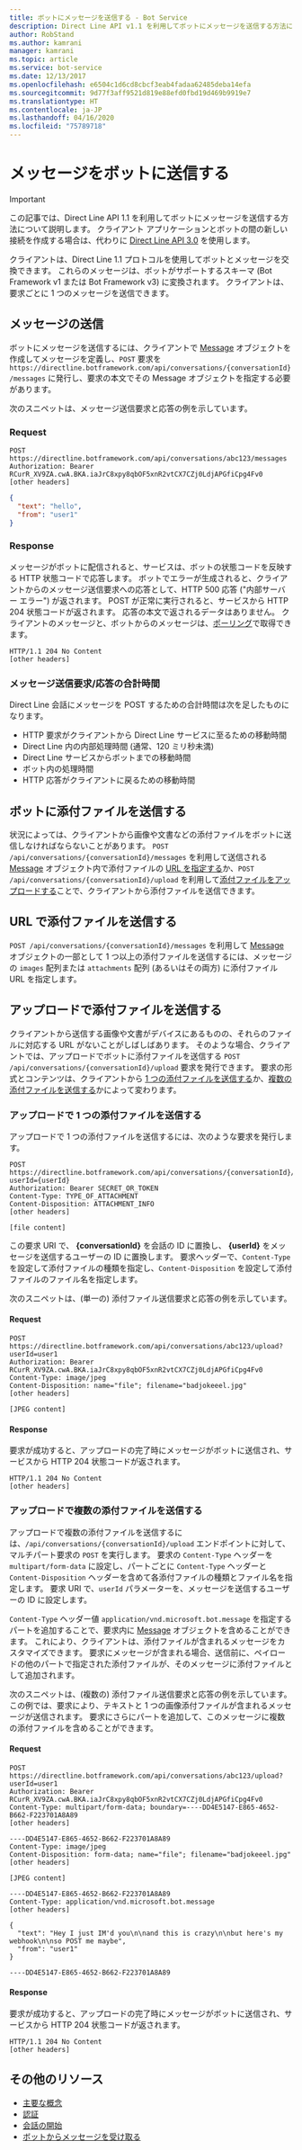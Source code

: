 ```yaml
---
title: ボットにメッセージを送信する - Bot Service
description: Direct Line API v1.1 を利用してボットにメッセージを送信する方法について説明します。
author: RobStand
ms.author: kamrani
manager: kamrani
ms.topic: article
ms.service: bot-service
ms.date: 12/13/2017
ms.openlocfilehash: e6504c1d6cd8cbcf3eab4fadaa62485deba14efa
ms.sourcegitcommit: 9d77f3aff9521d819e88efd0fbd19d469b9919e7
ms.translationtype: HT
ms.contentlocale: ja-JP
ms.lasthandoff: 04/16/2020
ms.locfileid: "75789718"
---
```

# <a name="send-a-message-to-the-bot"></a>メッセージをボットに送信する

> [!IMPORTANT]
> この記事では、Direct Line API 1.1 を利用してボットにメッセージを送信する方法について説明します。 クライアント アプリケーションとボットの間の新しい接続を作成する場合は、代わりに [Direct Line API 3.0](bot-framework-rest-direct-line-3-0-send-activity.md) を使用します。

クライアントは、Direct Line 1.1 プロトコルを使用してボットとメッセージを交換できます。 これらのメッセージは、ボットがサポートするスキーマ (Bot Framework v1 または Bot Framework v3) に変換されます。 クライアントは、要求ごとに 1 つのメッセージを送信できます。 

## <a name="send-a-message"></a>メッセージの送信

ボットにメッセージを送信するには、クライアントで [Message](bot-framework-rest-direct-line-1-1-api-reference.md#message-object) オブジェクトを作成してメッセージを定義し、`POST` 要求を `https://directline.botframework.com/api/conversations/{conversationId}/messages` に発行し、要求の本文でその Message オブジェクトを指定する必要があります。

次のスニペットは、メッセージ送信要求と応答の例を示しています。

### <a name="request"></a>Request

```http
POST https://directline.botframework.com/api/conversations/abc123/messages
Authorization: Bearer RCurR_XV9ZA.cwA.BKA.iaJrC8xpy8qbOF5xnR2vtCX7CZj0LdjAPGfiCpg4Fv0
[other headers]
```

```json
{
  "text": "hello",
  "from": "user1"
}
```

### <a name="response"></a>Response

メッセージがボットに配信されると、サービスは、ボットの状態コードを反映する HTTP 状態コードで応答します。 ボットでエラーが生成されると、クライアントからのメッセージ送信要求への応答として、HTTP 500 応答 ("内部サーバー エラー") が返されます。 POST が正常に実行されると、サービスから HTTP 204 状態コードが返されます。 応答の本文で返されるデータはありません。 クライアントのメッセージと、ボットからのメッセージは、[ポーリング](bot-framework-rest-direct-line-1-1-receive-messages.md)で取得できます。 

```http
HTTP/1.1 204 No Content
[other headers]
```

### <a name="total-time-for-the-send-message-requestresponse"></a>メッセージ送信要求/応答の合計時間

Direct Line 会話にメッセージを POST するための合計時間は次を足したものになります。

- HTTP 要求がクライアントから Direct Line サービスに至るための移動時間
- Direct Line 内の内部処理時間 (通常、120 ミリ秒未満)
- Direct Line サービスからボットまでの移動時間
- ボット内の処理時間
- HTTP 応答がクライアントに戻るための移動時間

## <a name="send-attachments-to-the-bot"></a>ボットに添付ファイルを送信する

状況によっては、クライアントから画像や文書などの添付ファイルをボットに送信しなければならないことがあります。 `POST /api/conversations/{conversationId}/messages` を利用して送信される [Message](bot-framework-rest-direct-line-1-1-api-reference.md#message-object) オブジェクト内で添付ファイルの [URL を指定する](#send-by-url)か、`POST /api/conversations/{conversationId}/upload` を利用して[添付ファイルをアップロードする](#upload-attachments)ことで、クライアントから添付ファイルを送信できます。

## <a name="send-attachments-by-url"></a><a id="send-by-url"></a> URL で添付ファイルを送信する

`POST /api/conversations/{conversationId}/messages` を利用して [Message](bot-framework-rest-direct-line-1-1-api-reference.md#message-object) オブジェクトの一部として 1 つ以上の添付ファイルを送信するには、メッセージの `images` 配列または `attachments` 配列 (あるいはその両方) に添付ファイル URL を指定します。

## <a name="send-attachments-by-upload"></a><a id="upload-attachments"></a> アップロードで添付ファイルを送信する

クライアントから送信する画像や文書がデバイスにあるものの、それらのファイルに対応する URL がないことがしばしばあります。 そのような場合、クライアントでは、アップロードでボットに添付ファイルを送信する `POST /api/conversations/{conversationId}/upload` 要求を発行できます。 要求の形式とコンテンツは、クライアントから [1 つの添付ファイルを送信する](#upload-one-attachment)か、[複数の添付ファイルを送信する](#upload-multiple-attachments)かによって変わります。

### <a name="send-a-single-attachment-by-upload"></a><a id="upload-one-attachment"></a> アップロードで 1 つの添付ファイルを送信する

アップロードで 1 つの添付ファイルを送信するには、次のような要求を発行します。 

```http
POST https://directline.botframework.com/api/conversations/{conversationId}/upload?userId={userId}
Authorization: Bearer SECRET_OR_TOKEN
Content-Type: TYPE_OF_ATTACHMENT
Content-Disposition: ATTACHMENT_INFO
[other headers]

[file content]
```

この要求 URI で、 **{conversationId}** を会話の ID に置換し、 **{userId}** をメッセージを送信するユーザーの ID に置換します。 要求ヘッダーで、`Content-Type` を設定して添付ファイルの種類を指定し、`Content-Disposition` を設定して添付ファイルのファイル名を指定します。

次のスニペットは、(単一の) 添付ファイル送信要求と応答の例を示しています。

#### <a name="request"></a>Request

```http
POST https://directline.botframework.com/api/conversations/abc123/upload?userId=user1
Authorization: Bearer RCurR_XV9ZA.cwA.BKA.iaJrC8xpy8qbOF5xnR2vtCX7CZj0LdjAPGfiCpg4Fv0
Content-Type: image/jpeg
Content-Disposition: name="file"; filename="badjokeeel.jpg"
[other headers]

[JPEG content]
```

#### <a name="response"></a>Response

要求が成功すると、アップロードの完了時にメッセージがボットに送信され、サービスから HTTP 204 状態コードが返されます。

```http
HTTP/1.1 204 No Content
[other headers]
```

### <a name="send-multiple-attachments-by-upload"></a><a id="upload-multiple-attachments"></a> アップロードで複数の添付ファイルを送信する

アップロードで複数の添付ファイルを送信するには、`/api/conversations/{conversationId}/upload` エンドポイントに対して、マルチパート要求の `POST` を実行します。 要求の `Content-Type` ヘッダーを `multipart/form-data` に設定し、パートごとに `Content-Type` ヘッダーと `Content-Disposition` ヘッダーを含めて各添付ファイルの種類とファイル名を指定します。 要求 URI で、`userId` パラメーターを、メッセージを送信するユーザーの ID に設定します。 

`Content-Type` ヘッダー値 `application/vnd.microsoft.bot.message` を指定するパートを追加することで、要求内に [Message](bot-framework-rest-direct-line-1-1-api-reference.md#message-object) オブジェクトを含めることができます。 これにより、クライアントは、添付ファイルが含まれるメッセージをカスタマイズできます。 要求にメッセージが含まれる場合、送信前に、ペイロードの他のパートで指定された添付ファイルが、そのメッセージに添付ファイルとして追加されます。 

次のスニペットは、(複数の) 添付ファイル送信要求と応答の例を示しています。 この例では、要求により、テキストと 1 つの画像添付ファイルが含まれるメッセージが送信されます。 要求にさらにパートを追加して、このメッセージに複数の添付ファイルを含めることができます。

#### <a name="request"></a>Request

```http
POST https://directline.botframework.com/api/conversations/abc123/upload?userId=user1
Authorization: Bearer RCurR_XV9ZA.cwA.BKA.iaJrC8xpy8qbOF5xnR2vtCX7CZj0LdjAPGfiCpg4Fv0
Content-Type: multipart/form-data; boundary=----DD4E5147-E865-4652-B662-F223701A8A89
[other headers]

----DD4E5147-E865-4652-B662-F223701A8A89
Content-Type: image/jpeg
Content-Disposition: form-data; name="file"; filename="badjokeeel.jpg"
[other headers]

[JPEG content]

----DD4E5147-E865-4652-B662-F223701A8A89
Content-Type: application/vnd.microsoft.bot.message
[other headers]

{
  "text": "Hey I just IM'd you\n\nand this is crazy\n\nbut here's my webhook\n\nso POST me maybe",
  "from": "user1"
}

----DD4E5147-E865-4652-B662-F223701A8A89
```

#### <a name="response"></a>Response

要求が成功すると、アップロードの完了時にメッセージがボットに送信され、サービスから HTTP 204 状態コードが返されます。

```http
HTTP/1.1 204 No Content
[other headers]
```

## <a name="additional-resources"></a>その他のリソース

- [主要な概念](bot-framework-rest-direct-line-1-1-concepts.md)
- [認証](bot-framework-rest-direct-line-1-1-authentication.md)
- [会話の開始](bot-framework-rest-direct-line-1-1-start-conversation.md)
- [ボットからメッセージを受け取る](bot-framework-rest-direct-line-1-1-receive-messages.md)